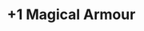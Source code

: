---
title: "+1 Magical Armour"
canonical: "skill/plus-1-magical-armour"
canonical_title: "Elemental Loresheet"
lists:
    - elemental-loresheet
tier: 2
osp_cost: 20
---